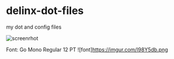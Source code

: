 # delinx-dot-files
my dot and config files

![screenrhot](https://i.imgur.com/9F6dr10.jpg)

Font: Go Mono Regular 12 PT
![font]https://imgur.com/l98Y5db.png
